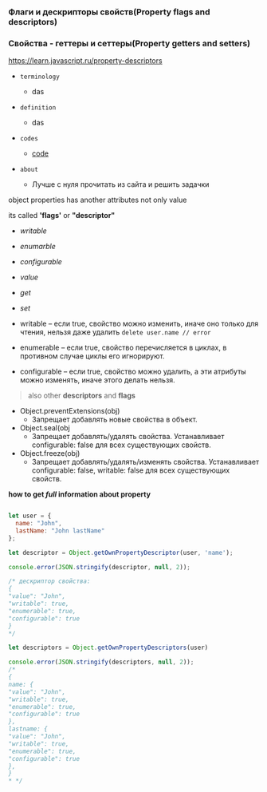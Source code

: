 ### Флаги и дескрипторы свойств(Property flags and descriptors)

### Свойства - геттеры и сеттеры(Property getters and setters)

https://learn.javascript.ru/property-descriptors

- `terminology`
    - das

- `definition`
    - das

- `codes`
    - [code](../../codes/object-properties/_1-property-descriptors.ts)

- `about`
    - Лучше с нуля прочитать из сайта и решить задачки

object properties has another attributes not only value

its called **'flags'** or **"descriptor"**

- _writable_
- _enumarble_
- _configurable_
- _value_
- _get_
- _set_


- writable – если true, свойство можно изменить, иначе оно только для чтения, нельзя даже
  удалить `delete user.name // error`
- enumerable – если true, свойство перечисляется в циклах, в противном случае циклы его игнорируют.
- configurable – если true, свойство можно удалить, а эти атрибуты можно изменять, иначе этого делать нельзя.

> also other **descriptors** and **flags**

- Object.preventExtensions(obj)
    - Запрещает добавлять новые свойства в объект.
- Object.seal(obj
    - Запрещает добавлять/удалять свойства. Устанавливает configurable: false для всех существующих свойств.
- Object.freeze(obj)
    - Запрещает добавлять/удалять/изменять свойства. Устанавливает configurable: false, writable: false для всех
      существующих свойств.

**how to get _full_ information about property**

```js

let user = {
  name: "John",
  lastName: "John lastName"
};

let descriptor = Object.getOwnPropertyDescriptor(user, 'name');

console.error(JSON.stringify(descriptor, null, 2));

/* дескриптор свойства:
{
"value": "John",
"writable": true,
"enumerable": true,
"configurable": true
}
*/

let descriptors = Object.getOwnPropertyDescriptors(user)

console.error(JSON.stringify(descriptors, null, 2));
/*
{
name: {
"value": "John",
"writable": true,
"enumerable": true,
"configurable": true
},
lastname: {
"value": "John",
"writable": true,
"enumerable": true,
"configurable": true
},
}
* */

```
